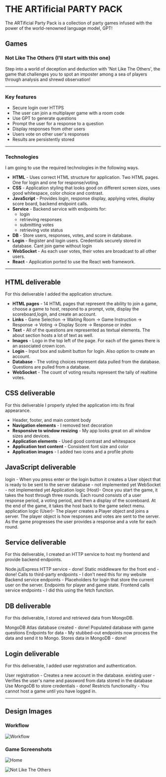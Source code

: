 # THE ARTificial PARTY PACK

The ARTificial Party Pack is a collection of party games infused with the power of the world-renowned language model, GPT!

## Games

### Not Like The Others (I'll start with this one)

Step into a world of deception and deduction with 'Not Like The Others', the game that challenges you to spot an imposter among a sea of players through analysis and shrewd observation!

---
### Key features

- Secure login over HTTPS
- The user can join a multiplayer game with a room code
- Use GPT to generate questions
- Prompt the user for a response to a question
- Display responses from other users
- Users vote on other user's responses
- Results are persistently stored

---

### Technologies

I am going to use the required technologies in the following ways.

- **HTML** - Uses correct HTML structure for application. Two HTML pages. One for login and one for response/voting.
- **CSS** - Application styling that looks good on different screen sizes, uses good whitespace, color choice and contrast.
- **JavaScript** - Provides login, response display, applying votes, display score board, backend endpoint calls.
- **Service** - Backend service with endpoints for:
  - login
  - retrieving responses
  - submitting votes
  - retrieving vote status
- **DB** - Store users, responses, votes, and score in database.
- **Login** - Register and login users. Credentials securely stored in database. Cant join game without login
- **WebSocket** - As each user votes, their votes are broadcast to all other users.
- **React** - Application ported to use the React web framework.

---

## HTML deliverable

For this deliverable I added the application structure.

- **HTML pages** - 14 HTML pages that represent the ability to join a game, choose a game to host, respond to a prompt, vote, display the scoreboard,login, and create an account.
- **Links** - Game Selection -> Waiting Room -> Game Instruction -> Response -> Voting -> Display Score -> Response or index
- **Text** - All of the questions are represented as textual elements. The about section hosts a lot of text as well.
- **Images** - Logo in the top left of the page. For each of the games there is an associated crown icon.
- **Login** - Input box and submit button for login. Also option to create an account.
- **Database** - The voting choices represent data pulled from the database. Questions are pulled from a database.
- **WebSocket** - The count of voting results represent the tally of realtime votes.

## CSS deliverable

For this deliverable I properly styled the application into its final appearance.

- Header, footer, and main content body
- **Navigation elements** - I removed text decoration
- **Responsive to window resizing** - My app looks great on all window sizes and devices. 
- **Application elements** - Used good contrast and whitespace
- **Application text content** - Consistent font size and color
- **Application images** - I added two icons and a profile photo

## JavaScript deliverable

login - When you press enter or the login button it creates a User object that is ready to be sent to the server
database - not implemented yet
WebSocket - not implemented yet
Application logic (Host)- Once you start the game, it takes the host through three rounds. Each round consists of a user response period, a voting period, and then a display of the scoreboard. At the end of the game, it takes the host back to the game select menu.
application logic (User)- The player creates a Player object and joins a server. The player object is how responses and votes are sent to the server. As the game progresses the user provides a response and a vote for each round.

## Service deliverable 

For this deliverable, I created an HTTP service to host my frontend and provide backend endpoints.

Node.js/Express HTTP service - done!
Static middleware for the front end - done!
Calls to third-party endpoints - I don't need this for my website
Backend service endpoints - Placeholders for login that store the current user on the server. Endpoints for player and game state.
Frontend calls service endpoints - I did this using the fetch function.

## DB deliverable
For this deliverable, I stored and retrieved data from MongoDB.

MongoDB Atlas database created - done!
Populated database with game questions
Endpoints for data - My stubbed-out endpoints now process the data and send it to Mongo. 
Stores data in MongoDB - done!

## Login deliverable
For this deliverable, I added user registration and authentication.

User registration - Creates a new account in the database.
existing user - Verifies the user's name and password from data stored in the database
Use MongoDB to store credentials - done!
Restricts functionality - You cannot host a game until you have logged in.

---

## Design Images

### Workflow
![Workflow](images/gpt-party-pack-2.png)

### Game Screenshots
![Home](images/gpt-party-pack-3.png)

![Not Like The Others](images/gpt-party-pack-5.png)



